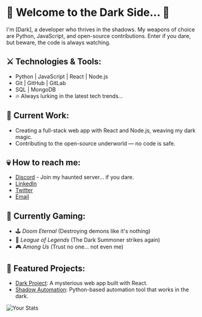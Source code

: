 # 👹 Welcome to the Dark Side... 👹

I'm [Dark], a developer who thrives in the shadows. My weapons of choice are Python, JavaScript, and open-source contributions. Enter if you dare, but beware, the code is always watching.

## ⚔️ Technologies & Tools:
- Python | JavaScript | React | Node.js 
- Git | GitHub | GitLab
- SQL | MongoDB
- 🔥 Always lurking in the latest tech trends...

## 🔮 Current Work:
- Creating a full-stack web app with React and Node.js, weaving my dark magic.
- Contributing to the open-source underworld — no code is safe.

## 💀 How to reach me:
- [Discord](https://discord.com/users/1166861703984717871) - Join my haunted server... if you dare.
- [LinkedIn](https://www.linkedin.com/in/your-profile)
- [Twitter](https://twitter.com/your-profile)
- [Email](mailto:your-email@example.com)

## 👾 Currently Gaming:
- 🕹️ *Doom Eternal* (Destroying demons like it's nothing)
- 🏹 *League of Legends* (The Dark Summoner strikes again)
- 🎮 *Among Us* (Trust no one... not even me)

## 🌟 Featured Projects:
- [Dark Project](https://github.com/your-username/project1): A mysterious web app built with React.
- [Shadow Automation](https://github.com/your-username/project2): Python-based automation tool that works in the dark.

![Your Stats](https://github-readme-stats.vercel.app/api?username=your-username&show_icons=true&theme=radical)
